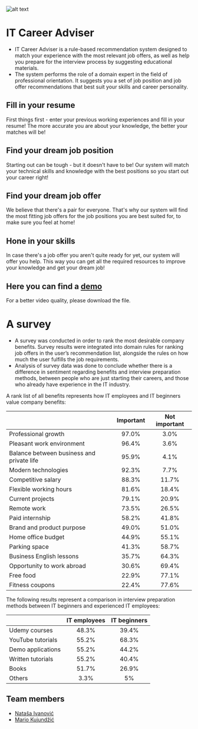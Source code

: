![alt text](https://github.com/natasa-ivanovic/it-career-adviser/blob/main/job-assistant-frontend/src/assets/bulb-cover.png)

# IT Career Adviser

- IT Career Adviser is a rule-based recommendation system designed to match your experience with the most relevant job offers, as well as help you prepare for the interview process by suggesting educational materials.
- The system performs the role of a domain expert in the field of professional orientation. It suggests you a set of job position and job offer recommendations that best suit your skills and career personality.

## Fill in your resume
First things first - enter your previous working experiences and fill in your resume! The more accurate you are about your knowledge, the better your matches will be!

## Find your dream job position
Starting out can be tough - but it doesn't have to be! Our system will match your technical skills and knowledge with the best positions so you start out your career right!

## Find your dream job offer
We believe that there's a pair for everyone. That's why our system will find the most fitting job offers for the job positions you are best suited for, to make sure you feel at home!

## Hone in your skills
In case there's a job offer you aren't quite ready for yet, our system will offer you help. This way you can get all the required resources to improve your knowledge and get your dream job!

## Here you can find a [demo](https://drive.google.com/file/d/1C6FOUHXYuAF8RmBX-6DEVKeKOENRdsKX/view?usp=sharing)
For a better video quality, please download the file.

# A survey
- A survey was conducted in order to rank the most desirable company benefits. Survey results were integrated into domain rules for ranking job offers in the user’s recommendation list, alongside the rules on how much the user fulfills the job requirements.
- Analysis of survey data was done to conclude whether there is a difference in sentiment regarding benefits and interview preparation methods, between people who are just starting their careers, and those who already have experience in the IT industry. 

A rank list of all benefits represents how IT employees and IT beginners value company benefits:

|       | Important  | Not important  |
| ----- | :-: | :-: |
| Professional growth | 97.0% | 3.0% |
| Pleasant work environment | 96.4% | 3.6% |
| Balance between business and private life | 95.9% | 4.1% |
| Modern technologies | 92.3% | 7.7% |
| Competitive salary | 88.3% | 11.7% |
| Flexible working hours | 81.6% | 18.4% |
| Current projects | 79.1% | 20.9% |
| Remote work | 73.5% | 26.5% |
| Paid internship | 58.2% | 41.8% |
| Brand and product purpose | 49.0% | 51.0% |
| Home office budget | 44.9% | 55.1% |
| Parking space | 41.3% | 58.7% |
| Business English lessons | 35.7% | 64.3% |
| Opportunity to work abroad | 30.6% | 69.4% |
| Free food | 22.9% | 77.1% |
| Fitness coupons | 22.4% | 77.6% |

The following results represent a comparison in interview preparation methods between IT beginners and experienced IT employees:

|       | IT employees  | IT beginners  |
| ----- | :-: | :-: |
| Udemy courses | 48.3% | 39.4% |
| YouTube tutorials | 55.2% | 68.3% |
| Demo applications | 55.2% | 44.2% |
| Written tutorials | 55.2% | 40.4% |
| Books | 51.7% | 26.9% |
| Others | 3.3% | 5% |

## Team members
- [Nataša Ivanović](https://github.com/natasa-ivanovic)
- [Mario Kujundžić](https://github.com/mario-kujundzic)



